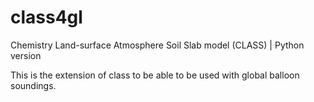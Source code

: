 # class4gl
Chemistry Land-surface Atmosphere Soil Slab model (CLASS) | Python version

This is the extension of class to be able to be used with global balloon soundings. 
